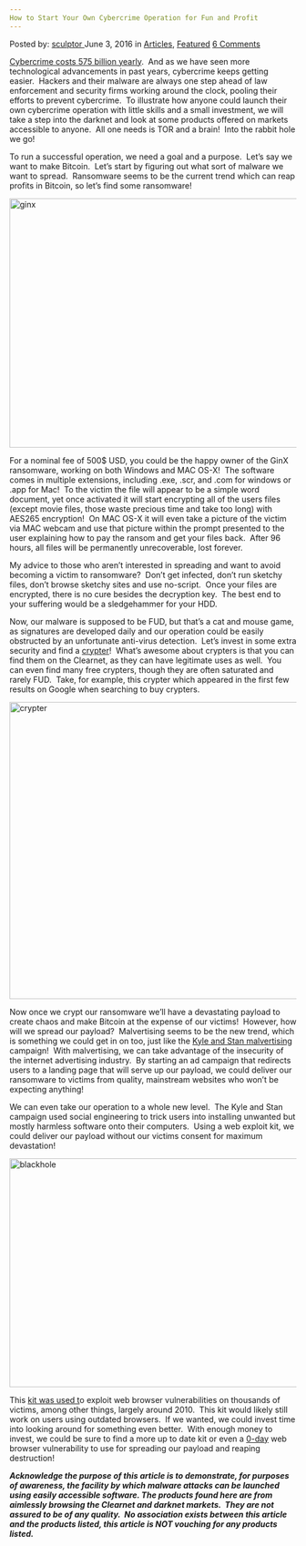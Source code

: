 ```yaml
---
How to Start Your Own Cybercrime Operation for Fun and Profit
---
```

<article class="post-listing post-14309 post type-post status-publish format-standard has-post-thumbnail hentry category-articles category-deepdot-news tag-cybercrime tag-fun tag-operation tag-profit tag-start">
    <div class="post-inner">
    <p class="post-meta">
    <span>Posted by: <a href="https://www.deepdotweb.com/author/sculptor/" title="">sculptor </a></span>
    <span>June 3, 2016</span>
    <span>in <a href="https://www.deepdotweb.com/category/articles/" rel="category tag">Articles</a>, <a href="https://www.deepdotweb.com/category/deepdot-news/" rel="category tag">Featured</a></span>
    <span><a href="https://www.deepdotweb.com/2016/06/03/start-cybercrime-operation-fun-profit/#comments">6 Comments</a></span>
    </p>
    <div class="clear"></div>
    <div class="entry">
    <p><a href="http://www.politico.com/story/2014/06/cybercrime-yearly-costs-107601">Cybercrime costs 575 billion yearly</a>.  And as we have seen more technological advancements in past years, cybercrime keeps getting easier.  Hackers and their malware are always one step ahead of law enforcement and security firms working around the clock, pooling their efforts to prevent cybercrime.  To illustrate how anyone could launch their own cybercrime operation with little skills and a small investment, we will take a step into the darknet and look at some products offered on markets accessible to anyone.  All one needs is TOR and a brain!  Into the rabbit hole we go!</p>
    <p>To run a successful operation, we need a goal and a purpose.  Let’s say we want to make Bitcoin.  Let’s start by figuring out what sort of malware we want to spread.  Ransomware seems to be the current trend which can reap profits in Bitcoin, so let’s find some ransomware!</p>
    <p><a href="https://www.deepdotweb.com/wp-content/uploads/2016/05/ginx.jpg"><img class="aligncenter size-full wp-image-14313" src="https://www.deepdotweb.com/wp-content/uploads/2016/05/ginx.jpg" alt="ginx" width="618" height="438" srcset="https://www.deepdotweb.com/wp-content/uploads/2016/05/ginx.jpg 618w, https://www.deepdotweb.com/wp-content/uploads/2016/05/ginx-300x213.jpg 300w" sizes="(max-width: 618px) 100vw, 618px" /></a></p>
    <p>For a nominal fee of 500$ USD, you could be the happy owner of the GinX ransomware, working on both Windows and MAC OS-X!  The software comes in multiple extensions, including .exe, .scr, and .com for windows or .app for Mac!  To the victim the file will appear to be a simple word document, yet once activated it will start encrypting all of the users files (except movie files, those waste precious time and take too long) with AES265 encryption!  On MAC OS-X it will even take a picture of the victim via MAC webcam and use that picture within the prompt presented to the user explaining how to pay the ransom and get your files back.  After 96 hours, all files will be permanently unrecoverable, lost forever.</p>
    <p>My advice to those who aren’t interested in spreading and want to avoid becoming a victim to ransomware?  Don’t get infected, don’t run sketchy files, don’t browse sketchy sites and use no-script.  Once your files are encrypted, there is no cure besides the decryption key.  The best end to your suffering would be a sledgehammer for your HDD.</p>
    <p>Now, our malware is supposed to be FUD, but that’s a cat and mouse game, as signatures are developed daily and our operation could be easily obstructed by an unfortunate anti-virus detection.  Let’s invest in some extra security and find a <a href="http://www.softcrypter.com/">crypter</a>!  What’s awesome about crypters is that you can find them on the Clearnet, as they can have legitimate uses as well.  You can even find many free crypters, though they are often saturated and rarely FUD.  Take, for example, this crypter which appeared in the first few results on Google when searching to buy crypters.</p>
    <p><a href="https://www.deepdotweb.com/wp-content/uploads/2016/05/crypter.jpg"><img class="aligncenter size-full wp-image-14312" src="https://www.deepdotweb.com/wp-content/uploads/2016/05/crypter.jpg" alt="crypter" width="1081" height="522" srcset="https://www.deepdotweb.com/wp-content/uploads/2016/05/crypter.jpg 1081w, https://www.deepdotweb.com/wp-content/uploads/2016/05/crypter-300x145.jpg 300w, https://www.deepdotweb.com/wp-content/uploads/2016/05/crypter-1024x494.jpg 1024w" sizes="(max-width: 1081px) 100vw, 1081px" /></a></p>
    <p>Now once we crypt our ransomware we’ll have a devastating payload to create chaos and make Bitcoin at the expense of our victims!  However, how will we spread our payload?  Malvertising seems to be the new trend, which is something we could get in on too, just like the <a href="http://www.tomsguide.com/us/kyle-stan-malvertising-amazon,news-19501.html">Kyle and Stan malvertising</a> campaign!  With malvertising, we can take advantage of the insecurity of the internet advertising industry.  By starting an ad campaign that redirects users to a landing page that will serve up our payload, we could deliver our ransomware to victims from quality, mainstream websites who won’t be expecting anything!</p>
    <p>We can even take our operation to a whole new level.  The Kyle and Stan campaign used social engineering to trick users into installing unwanted but mostly harmless software onto their computers.  Using a web exploit kit, we could deliver our payload without our victims consent for maximum devastation!</p>
    <p><a href="https://www.deepdotweb.com/wp-content/uploads/2016/05/blackhole.jpg"><img class="aligncenter size-full wp-image-14311" src="https://www.deepdotweb.com/wp-content/uploads/2016/05/blackhole.jpg" alt="blackhole" width="712" height="402" srcset="https://www.deepdotweb.com/wp-content/uploads/2016/05/blackhole.jpg 712w, https://www.deepdotweb.com/wp-content/uploads/2016/05/blackhole-300x169.jpg 300w" sizes="(max-width: 712px) 100vw, 712px" /></a></p>
    <p>This <a href="https://krebsonsecurity.com/tag/blackhole-exploit-kit/">kit was used t</a>o exploit web browser vulnerabilities on thousands of victims, among other things, largely around 2010.  This kit would likely still work on users using outdated browsers.  If we wanted, we could invest time into looking around for something even better.  With enough money to invest, we could be sure to find a more up to date kit or even a <a href="https://en.wikipedia.org/wiki/Zero-day_%28computing%29">0-day</a> web browser vulnerability to use for spreading our payload and reaping destruction!</p>
    <p><strong><em>Acknowledge the purpose of this article is to demonstrate, for purposes of awareness, the facility by which malware attacks can be launched using easily accessible software. The products found here are from aimlessly browsing the Clearnet and darknet markets.  They are not assured to be of any quality.  No association exists between this article and the products listed, this article is NOT vouching for any products listed. </em></strong></p>
    </div>
    <span style="display:none"><a href="https://www.deepdotweb.com/tag/cybercrime/" rel="tag">cybercrime</a> <a href="https://www.deepdotweb.com/tag/fun/" rel="tag">fun</a> <a href="https://www.deepdotweb.com/tag/operation/" rel="tag">operation</a> <a href="https://www.deepdotweb.com/tag/profit/" rel="tag">profit</a> <a href="https://www.deepdotweb.com/tag/start/" rel="tag">start</a></span> <span style="display:none" class="updated">2016-06-03</span>
    <div style="display:none" class="vcard author" itemprop="author" itemscope itemtype="http://schema.org/Person"><strong class="fn" itemprop="name"><a href="https://www.deepdotweb.com/author/sculptor/" title="Posts by sculptor" rel="author">sculptor</a></strong></div>
    </div>
</article>

